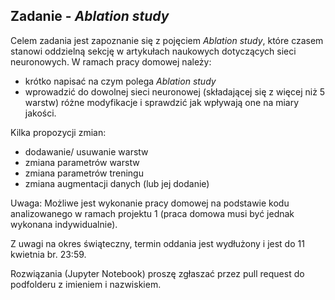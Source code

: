 ## Zadanie - *Ablation study*

Celem zadania jest zapoznanie się z pojęciem *Ablation study*, które czasem stanowi oddzielną sekcję w artykułach naukowych dotyczących sieci neuronowych.
W ramach pracy domowej należy:
- krótko napisać na czym polega *Ablation study*
- wprowadzić do dowolnej sieci neuronowej (składającej się z więcej niż 5 warstw) różne modyfikacje i sprawdzić jak wpływają one na miary jakości.

Kilka propozycji zmian:
- dodawanie/ usuwanie warstw
- zmiana parametrów warstw
- zmiana parametrów treningu
- zmiana augmentacji danych (lub jej dodanie)

Uwaga: Możliwe jest wykonanie pracy domowej na podstawie kodu analizowanego w ramach projektu 1 (praca domowa musi być jednak wykonana indywidualnie).

Z uwagi na okres świąteczny, termin oddania jest wydłużony i jest do 11 kwietnia br. 23:59.

Rozwiązania (Jupyter Notebook) proszę zgłaszać przez pull request do podfolderu z imieniem i nazwiskiem.

